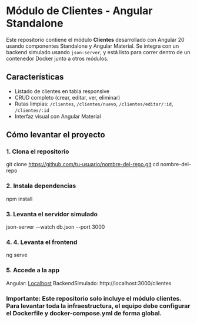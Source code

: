 # Módulo de Clientes - Angular Standalone

Este repositorio contiene el módulo **Clientes** desarrollado con Angular 20 usando componentes Standalone y Angular Material. 
Se integra con un backend simulado usando `json-server`, y está listo para correr dentro de un contenedor Docker junto a otros módulos.

##  Características

- Listado de clientes en tabla responsive
- CRUD completo (crear, editar, ver, eliminar)
- Rutas limpias: `/clientes`, `/clientes/nuevo`, `/clientes/editar/:id`, `/clientes/:id`
- Interfaz visual con Angular Material

## Cómo levantar el proyecto

### 1. Clona el repositorio

git clone https://github.com/tu-usuario/nombre-del-repo.git
cd nombre-del-repo
### 2. Instala dependencias
npm install
### 3. Levanta el servidor simulado
json-server --watch db.json --port 3000
### 4. 4. Levanta el frontend
ng serve
### 5. Accede a la app
Angular: [Localhost](http://localhost:4200/clientes)
BackendSimulado: http://localhost:3000/clientes
### Importante: Este repositorio solo incluye el módulo clientes. Para levantar toda la infraestructura, el equipo debe configurar el Dockerfile y docker-compose.yml de forma global.
